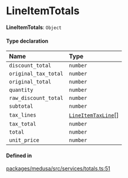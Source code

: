 # LineItemTotals

 **LineItemTotals**: `Object`

#### Type declaration

| Name | Type |
| :------ | :------ |
| `discount_total` | `number` |
| `original_tax_total` | `number` |
| `original_total` | `number` |
| `quantity` | `number` |
| `raw_discount_total` | `number` |
| `subtotal` | `number` |
| `tax_lines` | [`LineItemTaxLine`](../classes/LineItemTaxLine.md)[] |
| `tax_total` | `number` |
| `total` | `number` |
| `unit_price` | `number` |

#### Defined in

[packages/medusa/src/services/totals.ts:51](https://github.com/medusajs/medusa/blob/3d9f5ae63/packages/medusa/src/services/totals.ts#L51)
